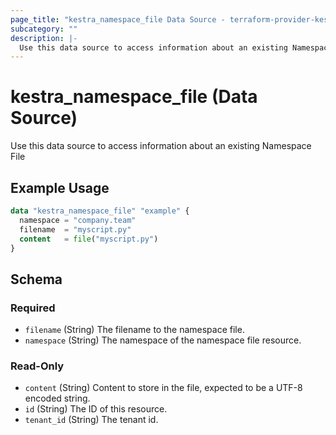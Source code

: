 ```yaml
---
page_title: "kestra_namespace_file Data Source - terraform-provider-kestra"
subcategory: ""
description: |-
  Use this data source to access information about an existing Namespace File
---
```


# kestra_namespace_file (Data Source)

Use this data source to access information about an existing Namespace File

## Example Usage

```terraform
data "kestra_namespace_file" "example" {
  namespace = "company.team"
  filename  = "myscript.py"
  content   = file("myscript.py")
}
```

<!-- schema generated by tfplugindocs -->
## Schema

### Required

- `filename` (String) The filename to the namespace file.
- `namespace` (String) The namespace of the namespace file resource.

### Read-Only

- `content` (String) Content to store in the file, expected to be a UTF-8 encoded string.
- `id` (String) The ID of this resource.
- `tenant_id` (String) The tenant id.
